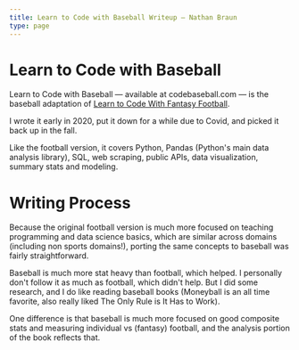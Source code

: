 ```yaml
---
title: Learn to Code with Baseball Writeup — Nathan Braun
type: page
---
```


# Learn to Code with Baseball
Learn to Code with Baseball — available at codebaseball.com — is the baseball
adaptation of [Learn to Code With Fantasy Football](ltcwff).

I wrote it early in 2020, put it down for a while due to Covid, and picked it
back up in the fall.

Like the football version, it covers Python, Pandas (Python's main data
analysis library), SQL, web scraping, public APIs, data visualization, summary
stats and modeling.

# Writing Process
Because the original football version is much more focused on teaching
programming and data science basics, which are similar across domains
(including non sports domains!), porting the same concepts to baseball was
fairly straightforward.

Baseball is much more stat heavy than football, which helped. I personally
don't follow it as much as football, which didn't help. But I did some
research, and I do like reading baseball books (Moneyball is an all time
favorite, also really liked The Only Rule is It Has to Work).

One difference is that baseball is much more focused on good composite stats
and measuring individual vs (fantasy) football, and the analysis portion of
the book reflects that.
